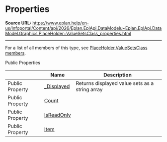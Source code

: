 # Properties

**Source URL:** https://www.eplan.help/en-us/Infoportal/Content/api/2026/Eplan.EplApi.DataModelu~Eplan.EplApi.DataModel.Graphics.PlaceHolder+ValueSetsClass_properties.html

---

For a list of all members of this type, see [PlaceHolder.ValueSetsClass members](Eplan.EplApi.DataModelu~Eplan.EplApi.DataModel.Graphics.PlaceHolder+ValueSetsClass_members.html).

Public Properties

|  | Name | Description |
| --- | --- | --- |
| Public Property | [\_Displayed](Eplan.EplApi.DataModelu~Eplan.EplApi.DataModel.Graphics.PlaceHolder+ValueSetsClass~_Displayed.html) | Returns displayed value sets as a string array |
| Public Property | [Count](Eplan.EplApi.DataModelu~Eplan.EplApi.DataModel.Graphics.PlaceHolder+ValueSetsClass~Count.html) |  |
| Public Property | [IsReadOnly](Eplan.EplApi.DataModelu~Eplan.EplApi.DataModel.Graphics.PlaceHolder+ValueSetsClass~IsReadOnly.html) |  |
| Public Property | [Item](Eplan.EplApi.DataModelu~Eplan.EplApi.DataModel.Graphics.PlaceHolder+ValueSetsClass~Item.html) |  |


